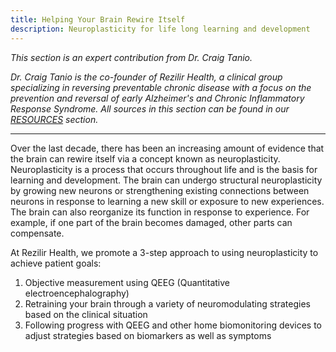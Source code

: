 ```yaml
---
title: Helping Your Brain Rewire Itself
description: Neuroplasticity for life long learning and development
---
```


<em>This section is an expert contribution from Dr. Craig Tanio.</em>

<em>Dr. Craig Tanio is the co-founder of Rezilir Health, a clinical group specializing in reversing preventable chronic disease with a focus on the prevention and reversal of early Alzheimer's and Chronic Inflammatory Response Syndrome. All sources in this section can be found in our [RESOURCES](/resources/general-resources) section.</em>

---

Over the last decade, there has been an increasing amount of evidence that the brain can rewire itself via a concept known as neuroplasticity. Neuroplasticity is a process that occurs throughout life and is the basis for learning and development. The brain can undergo structural neuroplasticity by growing new neurons or strengthening existing connections between neurons in response to learning a new skill or exposure to new experiences. The brain can also reorganize its function in response to experience. For example, if one part of the brain becomes damaged, other parts can compensate. 

At Rezilir Health, we promote a 3-step approach to using neuroplasticity to achieve patient goals:

1. Objective measurement using QEEG (Quantitative electroencephalography)  
2. Retraining your brain through a variety of neuromodulating strategies based on the clinical situation  
3. Following progress with QEEG and other home biomonitoring devices to adjust strategies based on biomarkers as well as symptoms